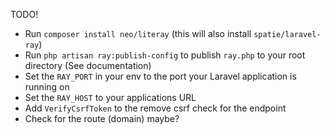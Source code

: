 TODO!

-   Run `composer install neo/literay` (this will also install `spatie/laravel-ray`)
-   Run `php artisan ray:publish-config` to publish `ray.php` to your root directory (See documentation)
-   Set the `RAY_PORT` in your env to the port your Laravel application is running on
-   Set the `RAY_HOST` to your applications URL
-   Add `VerifyCsrfToken` to the remove csrf check for the endpoint
-   Check for the route (domain) maybe?
